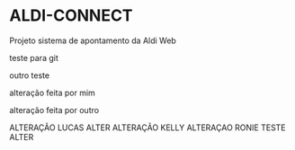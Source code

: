 # ALDI-CONNECT
Projeto sistema de apontamento da Aldi Web

teste para git

outro teste

alteração feita por mim

alteração feita por outro



ALTERAÇÃO LUCAS ALTER
ALTERAÇÃO KELLY
ALTERAÇAO RONIE
TESTE ALTER